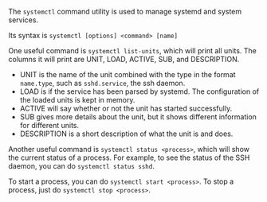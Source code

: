 The `systemctl` command utility is used to manage systemd and system services.

Its syntax is `systemctl [options] <command> [name]`

One useful command is `systemctl list-units`, which will print all units. The columns it will print are UNIT, LOAD, ACTIVE, SUB, and DESCRIPTION.
- UNIT is the name of the unit combined with the type in the format `name.type`, such as `sshd.service`, the ssh daemon.
- LOAD is if the service has been parsed by systemd. The configuration of the loaded units is kept in memory.
- ACTIVE will say whether or not the unit has started successfully.
- SUB gives more details about the unit, but it shows different information for different units.
- DESCRIPTION is a short description of what the unit is and does.

Another useful command is `systemctl status <process>`, which will show the current status of a process. For example, to see the status of the SSH daemon, you can do `systemctl status sshd`.

To start a process, you can do `systemctl start <process>`. To stop a process, just do `systemctl stop <process>`.